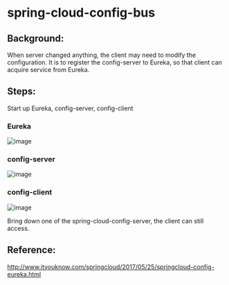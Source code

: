 # spring-cloud-config-bus

## Background:
When server changed anything, the client may need to modify the configuration. It is to register the config-server to Eureka, so that client can acquire service from Eureka. 

## Steps:
Start up Eureka, config-server, config-client

### Eureka
![image](https://github.com/cyx441984694/spring-cloud-config-bus/blob/main/eureka.PNG)

### config-server
![image](https://github.com/cyx441984694/spring-cloud-config-bus/blob/main/server1.PNG)

### config-client
![image](https://github.com/cyx441984694/spring-cloud-config-bus/blob/main/client.PNG)

Bring down one of the spring-cloud-config-server, the client can still access.

## Reference:
http://www.ityouknow.com/springcloud/2017/05/25/springcloud-config-eureka.html

